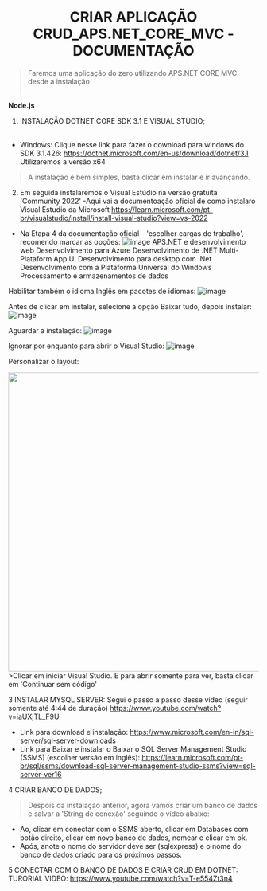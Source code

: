 <h1 align="center">CRIAR APLICAÇÃO CRUD_APS.NET_CORE_MVC - DOCUMENTAÇÃO</h1>

>Faremos uma aplicação do zero utilizando APS.NET CORE MVC desde a instalação <br><br>

**Node.js**
1. INSTALAÇÃO DOTNET CORE SDK 3.1 E VISUAL STUDIO;<br><br>
- Windows: Clique nesse link para fazer o download para windows do SDK 3.1.426: https://dotnet.microsoft.com/en-us/download/dotnet/3.1  
Utilizaremos a versão x64
> A instalação é bem simples, basta clicar em instalar e ir avançando. 

2. Em seguida instalaremos o Visual Estúdio na versão gratuita 'Community 2022'
-Aqui vai a documentoação oficial de como instalaro Visual Estudio da Microsoft https://learn.microsoft.com/pt-br/visualstudio/install/install-visual-studio?view=vs-2022 
- Na Etapa 4 da documentação oficial – 'escolher cargas de trabalho', recomendo marcar as opções: 
![image](https://github.com/realTiagoJames/CRUD_APS.NET_CORE_MVC/assets/65187931/d2c18202-534d-43a1-a18a-9f78ff6eb4a0)
APS.NET e desenvolvimento web
Desenvolvimento para Azure
Desenvolvimento de .NET Multi-Plataform App UI
Desenvolvimento para desktop com .Net
Desenvolvimento com a Plataforma Universal do Windows
Processamento e armazenamentos de dados

Habilitar também o idioma Inglês em pacotes de idiomas:
![image](https://github.com/realTiagoJames/CRUD_APS.NET_CORE_MVC/assets/65187931/ed0cdd05-5c43-4f28-885b-7909f641ed60)

Antes de clicar em instalar, selecione a opção Baixar tudo, depois instalar:
![image](https://github.com/realTiagoJames/CRUD_APS.NET_CORE_MVC/assets/65187931/19a658b1-2ba4-4d3c-afc0-d0926497002b)

Aguardar a instalação:
![image](https://github.com/realTiagoJames/CRUD_APS.NET_CORE_MVC/assets/65187931/abe7d315-40f8-4544-a5cb-3d25807ac26d)

Ignorar por enquanto para abrir o Visual Studio:
![image](https://github.com/realTiagoJames/CRUD_APS.NET_CORE_MVC/assets/65187931/d4752494-eeb1-464a-b392-645f0fbe71ce)

Personalizar o layout: <br>
<div align="center">
 <img src="https://github.com/realTiagoJames/CRUD_APS.NET_CORE_MVC/assets/65187931/c7949d55-087d-4637-b889-6f3888ac5aae" width="600" />
</div>
>Clicar em iniciar Visual Studio. E para abrir somente para ver, basta clicar em 'Continuar sem código'  

3 INSTALAR MYSQL SERVER:
Segui o passo a passo desse vídeo (seguir somente até 4:44 de duração) https://www.youtube.com/watch?v=iaUXjTL_F9U
- Link para download e instalação: https://www.microsoft.com/en-in/sql-server/sql-server-downloads
- Link para Baixar e instalar o Baixar o SQL Server Management Studio (SSMS) (escolher versão em inglês): https://learn.microsoft.com/pt-br/sql/ssms/download-sql-server-management-studio-ssms?view=sql-server-ver16

4 CRIAR BANCO DE DADOS;
> Despois da instalação anterior, agora vamos criar um banco de dados e salvar a 'String de conexão' seguindo o vídeo abaixo:
- Ao, clicar em conectar com o SSMS aberto, clicar em Databases com botão direito, clicar em novo banco de dados, nomear e clicar em ok.
- Após, anote o nome do servidor deve ser (sqlexpress) e o nome do banco de dados criado para os próximos passos. 

5 CONECTAR COM O BANCO DE DADOS E CRIAR CRUD EM DOTNET:
TURORIAL VIDEO: https://www.youtube.com/watch?v=T-e554Zt3n4




